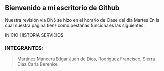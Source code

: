 ## Bienvenido a mi escritorio de Github

Nuestra revisión via DNS se hizo en el horario de Clase del dia Martes
En la cual nuestra página tiene como pestañas funcionales las siguientes:

INICIO
HISTORIA
SERVICIOS

### INTEGRANTES:

> Martinez Mancera Edgar Juan de Dios, 
> Rodriguez Francisco, 
> Sierra Diaz Carla Berenice

